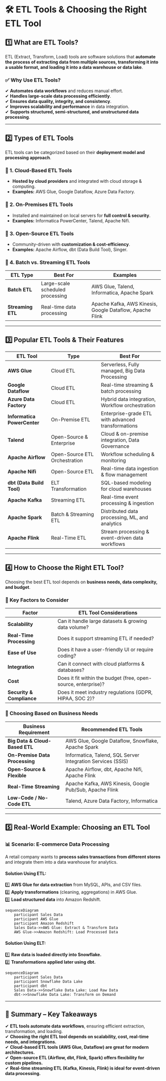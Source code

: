 # **🛠 ETL Tools & Choosing the Right ETL Tool**

## **1️⃣ What are ETL Tools?**

ETL (Extract, Transform, Load) tools are software solutions that **automate the process of extracting data from multiple sources, transforming it into a usable format, and loading it into a data warehouse or data lake**.

### **✅ Why Use ETL Tools?**

✔ **Automates data workflows** and reduces manual effort.  
✔ **Handles large-scale data processing efficiently**.  
✔ **Ensures data quality, integrity, and consistency**.  
✔ **Improves scalability and performance** in data integration.  
✔ **Supports structured, semi-structured, and unstructured data processing**.

---

## **2️⃣ Types of ETL Tools**

ETL tools can be categorized based on their **deployment model and processing approach**.

### **📌 1. Cloud-Based ETL Tools**

- **Hosted by cloud providers** and integrated with cloud storage & computing.
- **Examples:** AWS Glue, Google Dataflow, Azure Data Factory.

### **📌 2. On-Premises ETL Tools**

- Installed and maintained on local servers for **full control & security**.
- **Examples:** Informatica PowerCenter, Talend, Apache Nifi.

### **📌 3. Open-Source ETL Tools**

- Community-driven with **customization & cost-efficiency**.
- **Examples:** Apache Airflow, dbt (Data Build Tool), Singer.

### **📌 4. Batch vs. Streaming ETL Tools**

| **ETL Type**      | **Best For**                     | **Examples**                                             |
| ----------------- | -------------------------------- | -------------------------------------------------------- |
| **Batch ETL**     | Large-scale scheduled processing | AWS Glue, Talend, Informatica, Apache Spark              |
| **Streaming ETL** | Real-time data processing        | Apache Kafka, AWS Kinesis, Google Dataflow, Apache Flink |

---

## **3️⃣ Popular ETL Tools & Their Features**

| **ETL Tool**                | **Type**                      | **Best For**                                       |
| --------------------------- | ----------------------------- | -------------------------------------------------- |
| **AWS Glue**                | Cloud ETL                     | Serverless, Fully managed, Big Data Processing     |
| **Google Dataflow**         | Cloud ETL                     | Real-time streaming & batch processing             |
| **Azure Data Factory**      | Cloud ETL                     | Hybrid data integration, Workflow orchestration    |
| **Informatica PowerCenter** | On-Premise ETL                | Enterprise-grade ETL with advanced transformations |
| **Talend**                  | Open-Source & Enterprise      | Cloud & on-premise integration, Data Governance    |
| **Apache Airflow**          | Open-Source ETL Orchestration | Workflow scheduling & monitoring                   |
| **Apache Nifi**             | Open-Source ETL               | Real-time data ingestion & flow management         |
| **dbt (Data Build Tool)**   | ELT Transformation            | SQL-based modeling for cloud warehouses            |
| **Apache Kafka**            | Streaming ETL                 | Real-time event processing & ingestion             |
| **Apache Spark**            | Batch & Streaming ETL         | Distributed data processing, ML, and analytics     |
| **Apache Flink**            | Real-Time ETL                 | Stream processing & event-driven data workflows    |

---

## **4️⃣ How to Choose the Right ETL Tool?**

Choosing the best ETL tool depends on **business needs, data complexity, and budget**.

### **📌 Key Factors to Consider**

| **Factor**                | **ETL Tool Considerations**                                    |
| ------------------------- | -------------------------------------------------------------- |
| **Scalability**           | Can it handle large datasets & growing data volume?            |
| **Real-Time Processing**  | Does it support streaming ETL if needed?                       |
| **Ease of Use**           | Does it have a user-friendly UI or require coding?             |
| **Integration**           | Can it connect with cloud platforms & databases?               |
| **Cost**                  | Does it fit within the budget (free, open-source, enterprise)? |
| **Security & Compliance** | Does it meet industry regulations (GDPR, HIPAA, SOC 2)?        |

### **📌 Choosing Based on Business Needs**

| **Business Requirement**       | **Recommended ETL Tools**                                   |
| ------------------------------ | ----------------------------------------------------------- |
| **Big Data & Cloud-Based ETL** | AWS Glue, Google Dataflow, Snowflake, Apache Spark          |
| **On-Premise Data Processing** | Informatica, Talend, SQL Server Integration Services (SSIS) |
| **Open-Source & Flexible**     | Apache Airflow, dbt, Apache Nifi, Apache Flink              |
| **Real-Time Streaming**        | Apache Kafka, AWS Kinesis, Google Pub/Sub, Apache Flink     |
| **Low-Code / No-Code ETL**     | Talend, Azure Data Factory, Informatica                     |

---

## **5️⃣ Real-World Example: Choosing an ETL Tool**

### **📊 Scenario: E-commerce Data Processing**

A retail company wants to **process sales transactions from different stores** and integrate them into a data warehouse for analytics.

#### **Solution Using ETL:**

1️⃣ **AWS Glue for data extraction** from MySQL, APIs, and CSV files.  
2️⃣ **Apply transformations** (cleaning, aggregations) in AWS Glue.  
3️⃣ **Load structured data** into Amazon Redshift.

```mermaid
sequenceDiagram
    participant Sales Data
    participant AWS Glue
    participant Amazon Redshift
    Sales Data->>AWS Glue: Extract & Transform Data
    AWS Glue->>Amazon Redshift: Load Processed Data
```

#### **Solution Using ELT:**

1️⃣ **Raw data is loaded directly into Snowflake.**  
2️⃣ **Transformations applied later using dbt.**

```mermaid
sequenceDiagram
    participant Sales Data
    participant Snowflake Data Lake
    participant dbt
    Sales Data->>Snowflake Data Lake: Load Raw Data
    dbt->>Snowflake Data Lake: Transform on Demand
```

---

## **🚀 Summary – Key Takeaways**

✔ **ETL tools automate data workflows**, ensuring efficient extraction, transformation, and loading.  
✔ **Choosing the right ETL tool depends on scalability, cost, real-time needs, and integrations.**  
✔ **Cloud-based ETL tools (AWS Glue, Dataflow) are great for modern architectures.**  
✔ **Open-source ETL (Airflow, dbt, Flink, Spark) offers flexibility for custom pipelines.**  
✔ **Real-time streaming ETL (Kafka, Kinesis, Flink) is ideal for event-driven data processing.**
